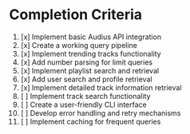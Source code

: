 # Completion Criteria

1. [x] Implement basic Audius API integration
2. [x] Create a working query pipeline
3. [x] Implement trending tracks functionality
4. [x] Add number parsing for limit queries
5. [x] Implement playlist search and retrieval
6. [x] Add user search and profile retrieval
7. [x] Implement detailed track information retrieval
8. [ ] Implement track search functionality
9. [ ] Create a user-friendly CLI interface
10. [ ] Develop error handling and retry mechanisms
11. [ ] Implement caching for frequent queries
